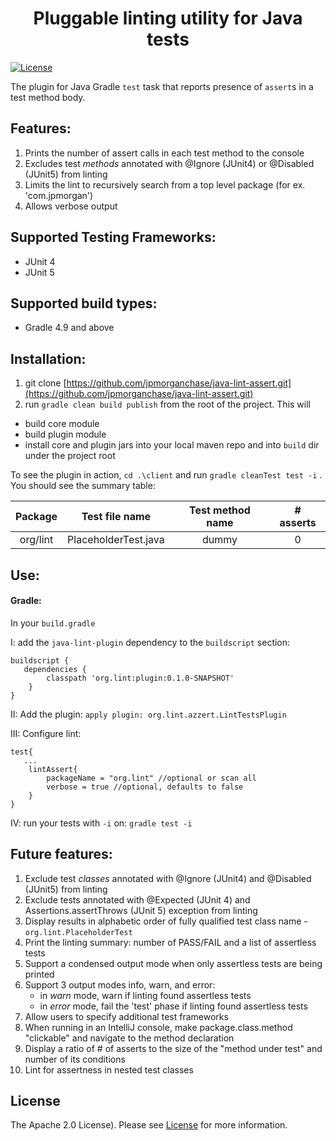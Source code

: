 <h1 align="center">Pluggable linting utility for Java tests</h1>


[![License](https://img.shields.io/badge/license-Apache%202.0-blue.svg)](https://choosealicense.com/licenses/apache-2.0/)

The plugin for Java Gradle `test` task that reports presence of `assert`s in a test method body. 

## Features:
1. Prints the number of assert calls in each test method to the console
1. Excludes test _methods_ annotated with @Ignore (JUnit4) or @Disabled (JUnit5) from linting 
1. Limits the lint to recursively search from a top level package (for ex. 'com.jpmorgan')
1. Allows verbose output


## Supported Testing Frameworks:
- JUnit 4
- JUnit 5

## Supported build types:
- Gradle 4.9 and above

## Installation:
1. git clone [https://github.com/jpmorganchase/java-lint-assert.git](https://github.com/jpmorganchase/java-lint-assert.git)
2. run `gradle clean build publish` from the root of the project. This will
* build core module
* build plugin module
* install core and plugin jars into your local maven repo and into `build` dir under the project root 

To see the plugin in action, `cd .\client` 
and run `gradle cleanTest test -i` . You should see the summary table:
 
| Package  | Test file name | Test method name  | # asserts  |
| :-------------: |:-------------:| :-------------:|  :-------------:|  
| org/lint  | PlaceholderTest.java | dummy | 0 | 
 
 
## Use:


#### Gradle:

In your `build.gradle` 

I: add the `java-lint-plugin` dependency to the `buildscript` section: 
```
buildscript {
   dependencies {
        classpath 'org.lint:plugin:0.1.0-SNAPSHOT'
    }
}
```
II: Add the plugin: `apply plugin: org.lint.azzert.LintTestsPlugin`

III: Configure lint:
```
test{
   ...   
    lintAssert{
        packageName = "org.lint" //optional or scan all
        verbose = true //optional, defaults to false
    }
}
```
IV: run your tests with `-i` on: `gradle test -i`


## Future features:
 1. Exclude test _classes_ annotated with @Ignore (JUnit4) and @Disabled (JUnit5) from linting 
 1. Exclude tests annotated with @Expected (JUnit 4) and Assertions.assertThrows (JUnit 5) exception from linting
 1. Display results in alphabetic order of fully qualified test class name - `org.lint.PlaceholderTest`  
 1. Print the linting summary: number of PASS/FAIL and a list of assertless tests
 1. Support a condensed output mode when only assertless tests are being printed 
 1. Support 3 output modes info, warn, and error:
    * in _warn_ mode, warn if linting found assertless tests
    * in _error_ mode, fail the 'test' phase if linting found assertless tests
 1. Allow users to specify additional test frameworks
 1. When running in an IntelliJ console, make package.class.method "clickable" and navigate to the method declaration
 1. Display a ratio of # of asserts to the size of the "method under test" and number of its conditions
 1. Lint for assertness in nested test classes

## License

The Apache 2.0 License). Please see [License](https://choosealicense.com/licenses/apache-2.0/) for more information.

